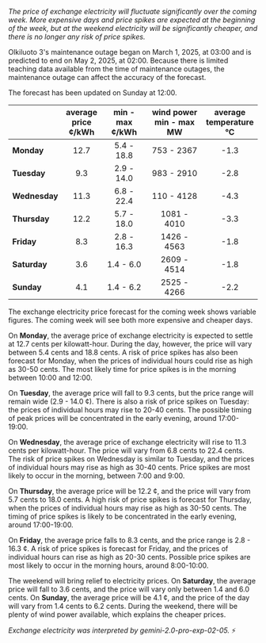 *The price of exchange electricity will fluctuate significantly over the coming week. More expensive days and price spikes are expected at the beginning of the week, but at the weekend electricity will be significantly cheaper, and there is no longer any risk of price spikes.*

Olkiluoto 3's maintenance outage began on March 1, 2025, at 03:00 and is predicted to end on May 2, 2025, at 02:00. Because there is limited teaching data available from the time of maintenance outages, the maintenance outage can affect the accuracy of the forecast.

The forecast has been updated on Sunday at 12:00.

|   | average<br>price<br>¢/kWh | min - max<br>¢/kWh | wind power<br>min - max<br>MW | average<br>temperature<br>°C |
|:-------------|:----------------:|:----------------:|:-------------:|:-------------:|
| **Monday**  | 12.7 | 5.4 - 18.8  | 753 - 2367  | -1.3  |
| **Tuesday**  | 9.3 | 2.9 - 14.0 | 983 - 2910 | -2.8 |
| **Wednesday** | 11.3  | 6.8 - 22.4  | 110 - 4128  | -4.3  |
| **Thursday** | 12.2  | 5.7 - 18.0 | 1081 - 4010  | -3.3 |
| **Friday**  | 8.3 | 2.8 - 16.3 | 1426 - 4563  | -1.8 |
| **Saturday** | 3.6 | 1.4 - 6.0  | 2609 - 4514 | -1.8 |
| **Sunday** | 4.1 | 1.4 - 6.2 | 2525 - 4266  | -2.2 |

The exchange electricity price forecast for the coming week shows variable figures. The coming week will see both more expensive and cheaper days.

On **Monday**, the average price of exchange electricity is expected to settle at 12.7 cents per kilowatt-hour. During the day, however, the price will vary between 5.4 cents and 18.8 cents. A risk of price spikes has also been forecast for Monday, when the prices of individual hours could rise as high as 30-50 cents. The most likely time for price spikes is in the morning between 10:00 and 12:00.

On **Tuesday**, the average price will fall to 9.3 cents, but the price range will remain wide (2.9 - 14.0 ¢). There is also a risk of price spikes on Tuesday: the prices of individual hours may rise to 20-40 cents. The possible timing of peak prices will be concentrated in the early evening, around 17:00-19:00.

On **Wednesday**, the average price of exchange electricity will rise to 11.3 cents per kilowatt-hour. The price will vary from 6.8 cents to 22.4 cents. The risk of price spikes on Wednesday is similar to Tuesday, and the prices of individual hours may rise as high as 30-40 cents. Price spikes are most likely to occur in the morning, between 7:00 and 9:00.

On **Thursday**, the average price will be 12.2 ¢, and the price will vary from 5.7 cents to 18.0 cents. A high risk of price spikes is forecast for Thursday, when the prices of individual hours may rise as high as 30-50 cents. The timing of price spikes is likely to be concentrated in the early evening, around 17:00-19:00.

On **Friday**, the average price falls to 8.3 cents, and the price range is 2.8 - 16.3 ¢. A risk of price spikes is forecast for Friday, and the prices of individual hours can rise as high as 20-30 cents. Possible price spikes are most likely to occur in the morning hours, around 8:00-10:00.

The weekend will bring relief to electricity prices. On **Saturday**, the average price will fall to 3.6 cents, and the price will vary only between 1.4 and 6.0 cents. On **Sunday**, the average price will be 4.1 ¢, and the price of the day will vary from 1.4 cents to 6.2 cents. During the weekend, there will be plenty of wind power available, which explains the cheaper prices.

*Exchange electricity was interpreted by gemini-2.0-pro-exp-02-05.* ⚡️


